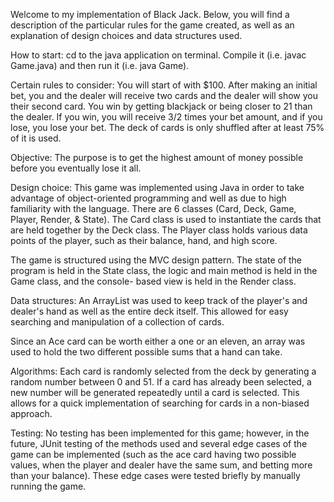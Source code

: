Welcome to my implementation of Black Jack. Below, you will find a description 
of the particular rules for the game created, as well as an explanation of 
design choices and data structures used.

How to start:
cd to the java application on terminal. Compile it (i.e. javac Game.java) and then run it
(i.e. java Game).


Certain rules to consider: 
You will start of with $100. After making an initial bet, you and the dealer will 
receive two cards and the dealer will show you their second card. You win by 
getting blackjack or being closer to 21 than the dealer. If you win, you will receive
3/2 times your bet amount, and if you lose, you lose your bet. The deck of cards
is only shuffled after at least 75% of it is used.


Objective:
The purpose is to get the highest amount of money possible before you eventually 
lose it all. 


Design choice: 
This game was implemented using Java in order to take advantage of object-oriented
programming and well as due to high familiarity with the language. There are 6 classes 
(Card, Deck, Game, Player, Render, & State). The Card class is used to instantiate the 
cards that are held together by the Deck class. The Player class holds various data points
of the player, such as their balance, hand, and high score. 

The game is structured using the MVC design pattern. The state of the program is held
in the State class, the logic and main method is held in the Game class, and the console-
based view is held in the Render class.


Data structures: 
An ArrayList was used to keep track of the player's and dealer's hand as well as the 
entire deck itself. This allowed for easy searching and manipulation of a collection 
of cards. 

Since an Ace card can be worth either a one or an eleven, an array was used to hold the two
different possible sums that a hand can take.


Algorithms:
Each card is randomly selected from the deck by generating a random number between 0 and 
51. If a card has already been selected, a new number will be generated repeatedly until
a card is selected. This allows for a quick implementation of searching for cards in a
non-biased approach.


Testing:
No testing has been implemented for this game; however, in the future, JUnit testing of 
the methods used and several edge cases of the game can be implemented (such as the ace 
card having two possible values, when the player and dealer have the same sum, and betting
more than your balance). These edge cases were tested briefly by manually running the game.

